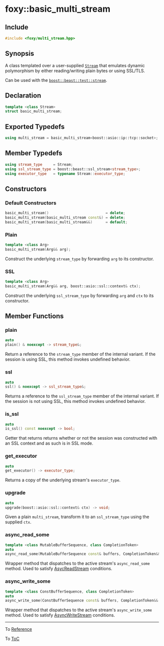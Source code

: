 # foxy::basic_multi_stream

## Include

```c++
#include <foxy/multi_stream.hpp>
```

## Synopsis

A class templated over a user-supplied [`Stream`](https://www.boost.org/doc/libs/release/libs/beast/doc/html/beast/concepts/streams.html#beast.concepts.streams.AsyncStream)
that emulates dynamic polymorphism by either reading/writing plain bytes or using SSL/TLS.

Can be used with the [`boost::beast::test::stream`](https://www.boost.org/doc/libs/release/libs/beast/doc/html/beast/ref/boost__beast__test__stream.html).

## Declaration

```c++
template <class Stream>
struct basic_multi_stream;
```

## Exported Typedefs

```c++
using multi_stream = basic_multi_stream<boost::asio::ip::tcp::socket>;
```

## Member Typedefs

```c++
using stream_type     = Stream;
using ssl_stream_type = boost::beast::ssl_stream<stream_type>;
using executor_type   = typename Stream::executor_type;
```

## Constructors

### Default Constructors

```c++
basic_multi_stream()                          = delete;
basic_multi_stream(basic_multi_stream const&) = delete;
basic_multi_stream(basic_multi_stream&&)      = default;
```

### Plain

```c++
template <class Arg>
basic_multi_stream(Arg&& arg);
```

Construct the underlying `stream_type` by forwarding `arg` to its constructor.

### SSL

```c++
template <class Arg>
basic_multi_stream(Arg&& arg, boost::asio::ssl::context& ctx);
```

Construct the underlying `ssl_stream_type` by forwarding `arg` and `ctx` to its constructor.

## Member Functions

### plain

```c++
auto
plain() & noexcept -> stream_type&;
```

Return a reference to the `stream_type` member of the internal variant. If the session is using SSL,
this method invokes undefined behavior.

### ssl

```c++
auto
ssl() & noexcept -> ssl_stream_type&;
```

Returns a reference to the `ssl_stream_type` member of the internal variant. If the session is not
using SSL, this method invokes undefined behavior.

### is_ssl

```c++
auto
is_ssl() const noexcept -> bool;
```

Getter that returns returns whether or not the session was constructed with an SSL context and as
such is in SSL mode.

### get_executor

```c++
auto
get_executor() -> executor_type;
```

Returns a copy of the underlying stream's `executor_type`.

### upgrade

```c++
auto
upgrade(boost::asio::ssl::context& ctx) -> void;
```

Given a plain `multi_stream`, transform it to an `ssl_stream_type` using the supplied `ctx`.


### async_read_some

```c++
template <class MutableBufferSequence, class CompletionToken>
auto
async_read_some(MutableBufferSequence const& buffers, CompletionToken&& token);
```

Wrapper method that dispatches to the active stream's `async_read_some` method. Used to satisfy
[AsycReadStream](https://www.boost.org/doc/libs/release/doc/html/boost_asio/reference/AsyncReadStream.html)
conditions.

### async_write_some

```c++
template <class ConstBufferSequence, class CompletionToken>
auto
async_write_some(ConstBufferSequence const& buffers, CompletionToken&& token);
```

Wrapper method that dispatches to the active stream's `async_write_some` method. Used to satisfy
[AsyncWriteStream](https://www.boost.org/doc/libs/release/doc/html/boost_asio/reference/AsyncWriteStream.html)
conditions.

---

To [Reference](../reference.md#Reference)

To [ToC](../index.md#Table-of-Contents)
